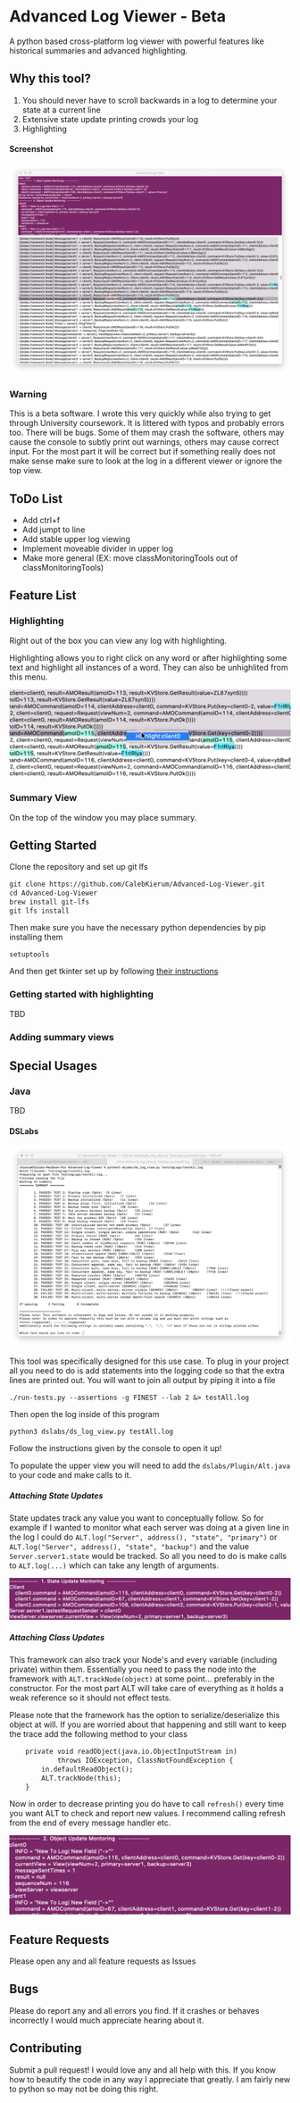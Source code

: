 # Advanced Log Viewer - Beta
A python based cross-platform log viewer with powerful features like historical summaries and advanced highlighting.

## Why this tool?
1. You should never have to scroll backwards in a log to determine your state at a current line
2. Extensive state update printing crowds your log
3. Highlighting

#### Screenshot
![Full Screenshot](https://raw.githubusercontent.com/CalebKierum/Advanced-Log-Viewer/master/Images/Entire%20Screen.png)

### Warning
This is a beta software. I wrote this very quickly while also trying to get through University coursework. It is littered with typos and probably errors too. There will be bugs. Some of them may crash the software, others may cause the console to subtly print out warnings, others may cause correct input. For the most part it will be correct but if something really does not make sense make sure to look at the log in a different viewer or ignore the top view.

## ToDo List
- Add ctrl+f
- Add jumpt to line
- Add stable upper log viewing
- Implement moveable divider in upper log
- Make more general (EX: move classMonitoringTools out of classMonitoringTools)

## Feature List

### Highlighting
Right out of the box you can view any log with highlighting.

Highlighting allows you to right click on any word or after highlighting some text and highlight all instances of a word. They can also be unhighlited from this menu.

![Highlighting](https://raw.githubusercontent.com/CalebKierum/Advanced-Log-Viewer/master/Images/Higlight.png)


### Summary View
On the top of the window you may place summary.

## Getting Started

Clone the repository and set up git lfs
```
git clone https://github.com/CalebKierum/Advanced-Log-Viewer.git
cd Advanced-Log-Viewer
brew install git-lfs
git lfs install
```

Then make sure you have the necessary python dependencies by pip installing them
```
setuptools
```
And then get tkinter set up by following [their instructions](https://tkdocs.com/tutorial/install.html)



### Getting started with highlighting

TBD

### Adding summary views

## Special Usages
### Java

TBD

#### DSLabs

![DSLabsUsage](https://raw.githubusercontent.com/CalebKierum/Advanced-Log-Viewer/master/Images/Console%20Summary.png)

This tool was specifically designed for this use case. To plug in your project all you need to do is add statements into the logging code so that the extra lines are printed out. You will want to join all output by piping it into a file
```
./run-tests.py --assertions -g FINEST --lab 2 &> testAll.log  
```
Then open the log inside of this program
```
python3 dslabs/ds_log_view.py testAll.log
```
Follow the instructions given by the console to open it up!

To populate the upper view you will need to add the `dslabs/Plugin/Alt.java` to your code and make calls to it.

##### Attaching State Updates
State updates track any value you want to conceptually follow. So for example if I wanted to monitor what each server was doing at a given line in the log I could do `ALT.log("Server", address(), "state", "primary")` or `ALT.log("Server", address(), "state", "backup")` and the value `Server.server1.state` would be tracked. So all you need to do is make calls to `ALT.log(...)` which can take any length of arguments. 

![State Updates](https://raw.githubusercontent.com/CalebKierum/Advanced-Log-Viewer/master/Images/State%20Update%20Monitoring.png)

##### Attaching Class Updates
This framework can also track your Node's and every variable (including private) within them. Essentially you need to pass the node into the framework with `ALT.trackNode(object)` at some point... preferably in the constructor. For the most part ALT will take care of everything as it holds a weak reference so it should not effect tests.

Please note that the framework has the option to serialize/deserialize this object at will. If you are worried about that happening and still want to keep the trace add the following method to your class
```
    private void readObject(java.io.ObjectInputStream in)
            throws IOException, ClassNotFoundException {
        in.defaultReadObject();
        ALT.trackNode(this);
    }
```

Now in order to decrease printing you do have to call `refresh()` every time you want ALT to check and report new values. I recommend calling refresh from the end of every message handler etc.

![Class Updates](https://raw.githubusercontent.com/CalebKierum/Advanced-Log-Viewer/master/Images/Object%20Update%20Monitoring.png)

## Feature Requests
Please open any and all feature requests as Issues

## Bugs
Please do report any and all errors you find. If it crashes or behaves incorrectly I would much appreciate hearing about it.

## Contributing
Submit a pull request! I would love any and all help with this. If you know how to beautify the code in any way I appreciate that greatly. I am fairly new to python so may not be doing this right.
